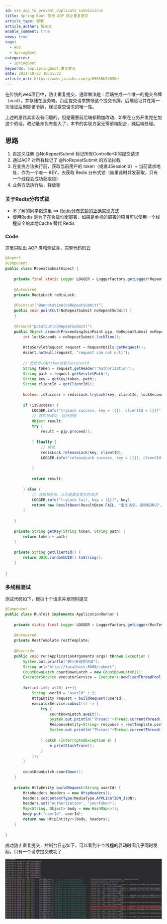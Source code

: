 ```yaml
---
id: use_aop_to_prevent_duplicate_submissions
title: Spring Boot 使用 AOP 防止重复提交
article_type: 转载
article_author: 殷天文
enable_comment: true
news: true
tags:
  - Aop
  - SpringBoot
categories:
  - SpringBoot
keywords: aop,springboot,重复提交
date: 2019-10-23 10:51:33
article_url: https://www.jianshu.com/p/09860b74658e
---
```

在传统的web项目中，防止重复提交，通常做法是：后端生成一个唯一的提交令牌（uuid），并存储在服务端。页面提交请求携带这个提交令牌，后端验证并在第一次验证后删除该令牌，保证提交请求的唯一性。
<!--more-->
上述的思路其实没有问题的，但是需要前后端都稍加改动，如果在业务开发完在加这个的话，改动量未免有些大了，本节的实现方案无需前端配合，纯后端处理。

## 思路
1. 自定义注解 @NoRepeatSubmit 标记所有Controller中的提交请求
2. 通过AOP 对所有标记了 @NoRepeatSubmit 的方法拦截
3. 在业务方法执行前，获取当前用户的 token（或者JSessionId）+ 当前请求地址，作为一个唯一 KEY，去获取 Redis 分布式锁（如果此时并发获取，只有一个线程会成功获取锁）
4. 业务方法执行后，释放锁

### 关于Redis分布式锁
- 不了解的同学戳这里 ==> <a href="https://www.cnblogs.com/linjiqin/p/8003838.html" target="_blank">Redis分布式锁的正确实现方式</a>
- 使用Redis 是为了在负载均衡部署，如果是单机的部署的项目可以使用一个线程安全的本地Cache 替代 Redis

### Code
这里只贴出 AOP 类和测试类，完整代码[码云](https://gitee.com/yintianwen7/taven-springboot-learning/tree/master/repeat-submit-intercept)

```java
@Aspect
@Component
public class RepeatSubmitAspect {

    private final static Logger LOGGER = LoggerFactory.getLogger(RepeatSubmitAspect.class);

    @Autowired
    private RedisLock redisLock;

    @Pointcut("@annotation(noRepeatSubmit)")
    public void pointCut(NoRepeatSubmit noRepeatSubmit) {
    }

    @Around("pointCut(noRepeatSubmit)")
    public Object around(ProceedingJoinPoint pjp, NoRepeatSubmit noRepeatSubmit) throws Throwable {
        int lockSeconds = noRepeatSubmit.lockTime();

        HttpServletRequest request = RequestUtils.getRequest();
        Assert.notNull(request, "request can not null");

        // 此处可以用token或者JSessionId
        String token = request.getHeader("Authorization");
        String path = request.getServletPath();
        String key = getKey(token, path);
        String clientId = getClientId();

        boolean isSuccess = redisLock.tryLock(key, clientId, lockSeconds);

        if (isSuccess) {
            LOGGER.info("tryLock success, key = [{}], clientId = [{}]", key, clientId);
            // 获取锁成功, 执行进程
            Object result;
            try {
                result = pjp.proceed();

            } finally {
                // 解锁
                redisLock.releaseLock(key, clientId);
                LOGGER.info("releaseLock success, key = [{}], clientId = [{}]", key, clientId);

            }

            return result;

        } else {
            // 获取锁失败，认为是重复提交的请求
            LOGGER.info("tryLock fail, key = [{}]", key);
            return new ResultBean(ResultBean.FAIL, "重复请求，请稍后再试", null);
        }

    }

    private String getKey(String token, String path) {
        return token + path;
    }

    private String getClientId() {
        return UUID.randomUUID().toString();
    }

}
```

### 多线程测试

测试代码如下，模拟十个请求并发同时提交

```java
@Component
public class RunTest implements ApplicationRunner {

    private static final Logger LOGGER = LoggerFactory.getLogger(RunTest.class);

    @Autowired
    private RestTemplate restTemplate;

    @Override
    public void run(ApplicationArguments args) throws Exception {
        System.out.println("执行多线程测试");
        String url="http://localhost:8000/submit";
        CountDownLatch countDownLatch = new CountDownLatch(1);
        ExecutorService executorService = Executors.newFixedThreadPool(10);

        for(int i=0; i<10; i++){
            String userId = "userId" + i;
            HttpEntity request = buildRequest(userId);
            executorService.submit(() -> {
                try {
                    countDownLatch.await();
                    System.out.println("Thread:"+Thread.currentThread().getName()+", time:"+System.currentTimeMillis());
                    ResponseEntity<String> response = restTemplate.postForEntity(url, request, String.class);
                    System.out.println("Thread:"+Thread.currentThread().getName() + "," + response.getBody());

                } catch (InterruptedException e) {
                    e.printStackTrace();
                }
            });
        }

        countDownLatch.countDown();
    }

    private HttpEntity buildRequest(String userId) {
        HttpHeaders headers = new HttpHeaders();
        headers.setContentType(MediaType.APPLICATION_JSON);
        headers.set("Authorization", "yourToken");
        Map<String, Object> body = new HashMap<>();
        body.put("userId", userId);
        return new HttpEntity<>(body, headers);
    }

}
```

成功防止重复提交，控制台日志如下，可以看到十个线程的启动时间几乎同时发起，只有一个请求提交成功了

![](/images/post/use_aop_to_prevent_duplicate_submissions-1.png)